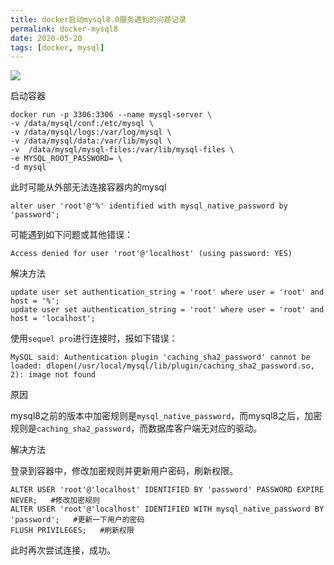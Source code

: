 ```yaml
---
title: docker启动mysql8.0服务遇到的问题记录
permalink: docker-mysql8
date: 2020-05-20
tags: [docker, mysql]
---
```


![](https://blog-static-resources.oss-cn-beijing.aliyuncs.com/blogImg/docker.jpg)

<!--more-->

启动容器

```
docker run -p 3306:3306 --name mysql-server \
-v /data/mysql/conf:/etc/mysql \
-v /data/mysql/logs:/var/log/mysql \
-v /data/mysql/data:/var/lib/mysql \
-v  /data/mysql/mysql-files:/var/lib/mysql-files \
-e MYSQL_ROOT_PASSWORD= \
-d mysql
```

此时可能从外部无法连接容器内的mysql

```
alter user 'root'@'%' identified with mysql_native_password by 'password';
```

可能遇到如下问题或其他错误：

```
Access denied for user 'root'@'localhost' (using password: YES)
```

解决方法

```
update user set authentication_string = 'root' where user = 'root' and host = '%';
update user set authentication_string = 'root' where user = 'root' and host = 'localhost';
```

使用`sequel pro`进行连接时，报如下错误：

```
MySQL said: Authentication plugin 'caching_sha2_password' cannot be loaded: dlopen(/usr/local/mysql/lib/plugin/caching_sha2_password.so, 2): image not found
```

原因

mysql8之前的版本中加密规则是```mysql_native_password```，而mysql8之后，加密规则是```caching_sha2_password```，而数据库客户端无对应的驱动。

解决方法

登录到容器中，修改加密规则并更新用户密码，刷新权限。

```mysql
ALTER USER 'root'@'localhost' IDENTIFIED BY 'password' PASSWORD EXPIRE NEVER;   #修改加密规则 
ALTER USER 'root'@'localhost' IDENTIFIED WITH mysql_native_password BY 'password';   #更新一下用户的密码
FLUSH PRIVILEGES;   #刷新权限 
```

此时再次尝试连接，成功。

